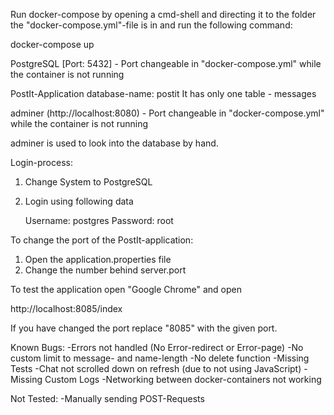 Run docker-compose by opening a cmd-shell and directing it to the folder the "docker-compose.yml"-file is in and run
the following command:

docker-compose up


PostgreSQL [Port: 5432] - Port changeable in "docker-compose.yml" while the container is not running

PostIt-Application database-name: postit
It has only one table - messages

adminer (http://localhost:8080) - Port changeable in "docker-compose.yml" while the container is not running

adminer is used to look into the database by hand. 

Login-process:
1. Change System to PostgreSQL
2. Login using following data

	Username: postgres
	Password: root
	
	
To change the port of the PostIt-application:
1. Open the application.properties file
2. Change the number behind server.port


To test the application open "Google Chrome" and open 

http://localhost:8085/index

If you have changed the port replace "8085" with the given port.




Known Bugs: 
-Errors not handled (No Error-redirect or Error-page)
-No custom limit to message- and name-length
-No delete function
-Missing Tests
-Chat not scrolled down on refresh (due to not using JavaScript)
-Missing Custom Logs 
-Networking between docker-containers not working

Not Tested:
-Manually sending POST-Requests

